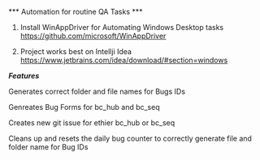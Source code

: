 *** Automation for routine QA Tasks ***

1) Install WinAppDriver for Automating Windows Desktop tasks
https://github.com/microsoft/WinAppDriver

2) Project works best on Intellji Idea
https://www.jetbrains.com/idea/download/#section=windows

***Features***

Generates correct folder and file names for Bugs IDs

Genreates Bug Forms for bc_hub and bc_seq

Creates new git issue for ethier bc_hub or bc_seq

Cleans up and resets the daily bug counter to correctly generate file and folder name for Bug IDs
